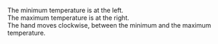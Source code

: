 The minimum temperature is at the left.<br />
The maximum temperature is at the right.<br />
The hand moves clockwise, between the minimum and the maximum temperature.
